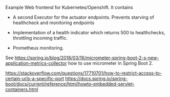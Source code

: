 Example Web frontend for Kubernetes/Openshift. It contains

 - A second Executor for the actuator endpoints. Prevents starving of 
   healthcheck and monitoring endpoints
 
 - Implementation of a health indicator which returns 500 to healthchecks,
   throttling incoming traffic.

 - Prometheus monitoring.



See https://spring.io/blog/2018/03/16/micrometer-spring-boot-2-s-new-application-metrics-collector how to use micrometer in Spring Boot 2.



https://stackoverflow.com/questions/17710701/how-to-restrict-access-to-certain-urls-a-specific-port
https://docs.spring.io/spring-boot/docs/current/reference/html/howto-embedded-servlet-containers.html
